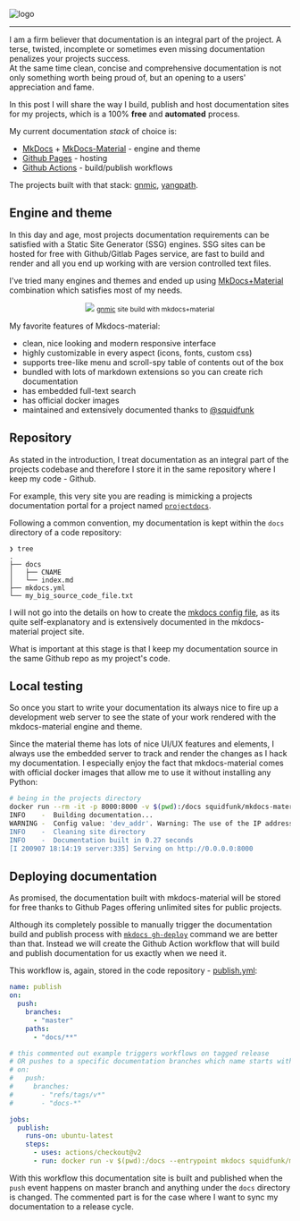 ![logo](https://gitlab.com/rdodin/pics/-/wikis/uploads/c212a5585037963b29f90075dde399c1/image.png)

---

I am a firm believer that documentation is an integral part of the project. A terse, twisted, incomplete or sometimes even missing documentation penalizes your projects success.  
At the same time clean, concise and comprehensive documentation is not only something worth being proud of, but an opening to a users' appreciation and fame.

In this post I will share the way I build, publish and host documentation sites for my projects, which is a 100% **free** and **automated** process.

My current documentation *stack* of choice is:

* [MkDocs](https://www.mkdocs.org/) + [MkDocs-Material](https://squidfunk.github.io/mkdocs-material/) - engine and theme
* [Github Pages](https://pages.github.com/) - hosting
* [Github Actions](https://github.com/features/actions) - build/publish workflows

The projects built with that stack: [gnmic](http://gnmic.kmrd.dev/), [yangpath](http://yangpath.netdevops.me/).

## Engine and theme
In this day and age, most projects documentation requirements can be satisfied with a Static Site Generator (SSG) engines. SSG sites can be hosted for free with Github/Gitlab Pages service, are fast to build and render and all you end up working with are version controlled text files.

I've tried many engines and themes and ended up using [MkDocs+Material](https://squidfunk.github.io/mkdocs-material/) combination which satisfies most of my needs.

<p align=center><a href=https://gnmic.kmrd.dev><img src=https://gitlab.com/rdodin/pics/-/wikis/uploads/b3aa7da230a915f3210e6923677b15eb/image.png/></a>
<small><a href=https://gnmic.kmrd.dev>gnmic</a> site build with mkdocs+material</small></p>

My favorite features of Mkdocs-material:

* clean, nice looking and modern responsive interface
* highly customizable in every aspect (icons, fonts, custom css)
* supports tree-like menu and scroll-spy table of contents out of the box
* bundled with lots of markdown extensions so you can create rich documentation
* has embedded full-text search
* has official docker images
* maintained and extensively documented thanks to [@squidfunk](https://twitter.com/squidfunk)

## Repository
As stated in the introduction, I treat documentation as an integral part of the projects codebase and therefore I store it in the same repository where I keep my code - Github.

For example, this very site you are reading is mimicking a projects documentation portal for a project named [`projectdocs`](https://github.com/hellt/projectdocs).

Following a common convention, my documentation is kept within the `docs` directory of a code repository:

```
❯ tree
.
├── docs
│   ├── CNAME
│   └── index.md
├── mkdocs.yml
└── my_big_source_code_file.txt
```

I will not go into the details on how to create the [mkdocs config file](https://github.com/hellt/projectdocs/blob/master/mkdocs.yml), as its quite self-explanatory and is extensively documented in the mkdocs-material project site.

What is important at this stage is that I keep my documentation source in the same Github repo as my project's code.

## Local testing
So once you start to write your documentation its always nice to fire up a development web server to see the state of your work rendered with the mkdocs-material engine and theme.

Since the material theme has lots of nice UI/UX features and elements, I always use the embedded server to track and render the changes as I hack my documentation. I especially enjoy the fact that mkdocs-material comes with official docker images that allow me to use it without installing any Python:

```bash
# being in the projects directory 
docker run --rm -it -p 8000:8000 -v $(pwd):/docs squidfunk/mkdocs-material:5.5.12
INFO    -  Building documentation... 
WARNING -  Config value: 'dev_addr'. Warning: The use of the IP address '0.0.0.0' suggests a production environment or the use of a proxy to connect to the MkDocs server. However, the MkDocs' server is intended for local development purposes only. Please use a third party production-ready server instead. 
INFO    -  Cleaning site directory 
INFO    -  Documentation built in 0.27 seconds 
[I 200907 18:14:19 server:335] Serving on http://0.0.0.0:8000
```

## Deploying documentation
As promised, the documentation built with mkdocs-material will be stored for free thanks to Github Pages offering unlimited sites for public projects.

Although its completely possible to manually trigger the documentation build and publish process with [`mkdocs gh-deploy`](https://www.mkdocs.org/user-guide/deploying-your-docs/) command we are better than that. Instead we will create the Github Action workflow that will build and publish documentation for us exactly when we need it.

This workflow is, again, stored in the code repository - [publish.yml](https://github.com/hellt/projectdocs/blob/master/.github/workflows/publish.yml):

```yaml
name: publish
on:
  push:
    branches:
      - "master"
    paths:
      - "docs/**"

# this commented out example triggers workflows on tagged release
# OR pushes to a specific documentation branches which name starts with `docs-`
# on:
#   push:
#     branches:
#       - "refs/tags/v*"
#       - "docs-*"

jobs:
  publish:
    runs-on: ubuntu-latest
    steps:
      - uses: actions/checkout@v2
      - run: docker run -v $(pwd):/docs --entrypoint mkdocs squidfunk/mkdocs-material:5.5.12 gh-deploy --force --strict
```

With this workflow this documentation site is built and published when the `push` event happens on master branch and anything under the `docs` directory is changed. The commented part is for the case where I want to sync my documentation to a release cycle.